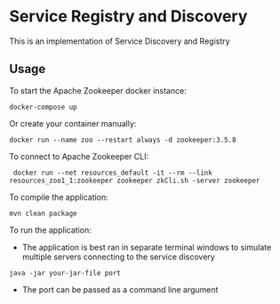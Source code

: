 # Service Registry and Discovery

This is an implementation of Service Discovery and Registry

## Usage

To start the Apache Zookeeper docker instance:

```
docker-compose up
```

Or create your container manually:

```
docker run --name zoo --restart always -d zookeeper:3.5.8
```

To connect to Apache Zookeeper CLI:
```
 docker run --net resources_default -it --rm --link resources_zoo1_1:zookeeper zookeeper zkCli.sh -server zookeeper
```

To compile the application:

```
mvn clean package
```

To run the application:

- The application is best ran in separate terminal windows to simulate multiple servers connecting to the service discovery

```
java -jar your-jar-file port
``` 
- The port can be passed as a command line argument
